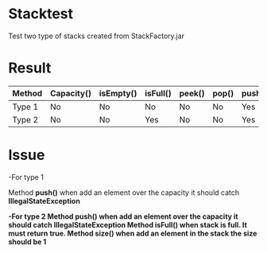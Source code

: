 # Stacktest

Test two type of stacks created from StackFactory.jar

# Result

| Method  | Capacity() | isEmpty() | isFull() | peek() | pop() | push() | size() |
|---------|------------|-----------|----------|--------|-------|--------|--------|
| Type 1  | No         | No        | No       | No     | No    | Yes    | No     |
| Type 2  | No         | No        | Yes      | No     | No    | Yes    | Yes    |

# Issue
-For type 1 

Method <b>push()</b>
when add an element over the capacity it should catch <b>IllegalStateException<b>

-For type 2
Method <b>push()</b>
when add an element over the capacity it should catch <b>IllegalStateException<b>
Method <b>isFull()</b>
when stack is full. It must return true.
Method <b>size()</b>
when add an element in the stack the size should be 1
